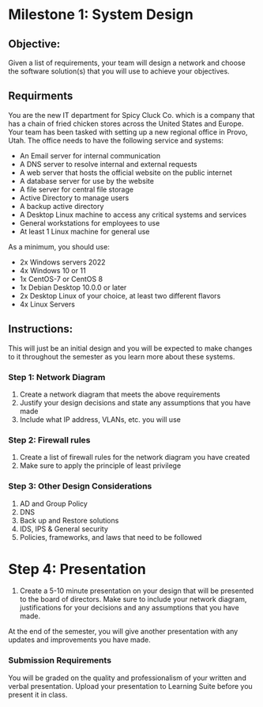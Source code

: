 # Milestone 1: System Design

## Objective:

Given a list of requirements, your team will design a network and choose the software solution(s) that you will use to achieve your objectives.

## Requirments

You are the new IT department for Spicy Cluck Co. which is a company that has a chain of fried chicken stores across the United States and Europe. Your team has been tasked with setting up a new regional office in Provo, Utah. The office needs to have the following service and systems:

- An Email server for internal communication
- A DNS server to resolve internal and external requests
- A web server that hosts the official website on the public internet
- A database server for use by the website
- A file server for central file storage
- Active Directory to manage users
- A backup active directory
- A Desktop Linux machine to access any critical systems and services
- General workstations for employees to use
- At least 1 Linux machine for general use

As a minimum, you should use:

- 2x Windows servers 2022
- 4x Windows 10 or 11
- 1x CentOS-7 or CentOS 8
- 1x Debian Desktop 10.0.0 or later
- 2x Desktop Linux of your choice, at least two different flavors
- 4x Linux Servers

## Instructions:

This will just be an initial design and you will be expected to make changes to it throughout the semester as you learn more about these systems.

### Step 1: Network Diagram 

1. Create a network diagram that meets the above requirements
1. Justify your design decisions and state any assumptions that you have made
1. Include what IP address, VLANs, etc. you will use

### Step 2: Firewall rules

1. Create a list of firewall rules for the network diagram you have created
1. Make sure to apply the principle of least privilege 

### Step 3: Other Design Considerations 

1. AD and Group Policy
1. DNS
1. Back up and Restore solutions
1. IDS, IPS & General security
1. Policies, frameworks, and laws that need to be followed

# Step 4: Presentation

1. Create a 5-10 minute presentation on your design that will be presented to the board of directors. Make sure to include your network diagram, justifications for your decisions and any assumptions that you have made.

At the end of the semester, you will give another presentation with any updates and improvements you have made.

### Submission Requirements

You will be graded on the quality and professionalism of your written and verbal presentation. Upload your presentation to Learning Suite before you present it in class.